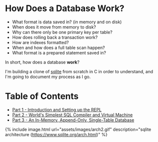 # How Does a Database Work?
- What format is data saved in? (in memory and on disk)
- When does it move from memory to disk?
- Why can there only be one primary key per table?
- How does rolling back a transaction work?
- How are indexes formatted?
- When and how does a full table scan happen?
- What format is a prepared statement saved in?

In short, how does a database **work**?

I'm building a clone of [sqlite](https://www.sqlite.org/arch.html) from scratch in C in order to understand, and I'm going to document my process as I go.

# Table of Contents
- [Part 1 - Introduction and Setting up the REPL](part1)
- [Part 2 - World's Simplest SQL Compiler and Virtual Machine](part2)
- [Part 3 - An In-Memory, Append-Only, Single-Table Database](part3)

{% include image.html url="assets/images/arch2.gif" description="sqlite architecture (https://www.sqlite.org/arch.html)" %}